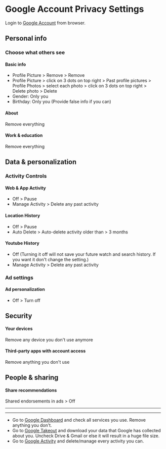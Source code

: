 # Google Account Privacy Settings

Login to [Google Account](https://myaccount.google.com) from browser.



## Personal info

### Choose what others see

#### Basic info
- Profile Picture > Remove > Remove
- Profile Picture > click on 3 dots on top right > Past profile pictures > Profile Photos > select each photo > click on 3 dots on top right > Delete photo > Delete
- Gender: Only you
- Birthday: Only you (Provide false info if you can)

#### About
Remove everything

#### Work & education
Remove everything



## Data & personalization


### Activity Controls

#### Web & App Activity
- Off > Pause
- Manage Activity > Delete any past activity

#### Location History
- Off > Pause
- Auto Delete > Auto-delete activity older than > 3 months

#### Youtube History
- Off (Turning it off will not save your future watch and search history. If you want it don't change the setting.)
- Manage Activity > Delete any past activity


### Ad settings

#### Ad personalization
- Off > Turn off



## Security

#### Your devices
Remove any device you don't use anymore

#### Third-party apps with account access
Remove anything you don't use



## People & sharing

#### Share recommendations
Shared endorsements in ads > Off



---
---



- Go to [Google Dashboard](https://myaccount.google.com/dashboard) and check all services you use. Remove anything you don't.
- Go to [Google Takeout](https://takeout.google.com/?continue=https://myaccount.google.com/dashboard&hl=en) and download your data that Google has collected about you. Uncheck Drive & Gmail or else it will result in a huge file size.
- Go to [Google Activity](https://myactivity.google.com/more-activity?continue=https%3A%2F%2Fmyactivity.google.com%2Fmyactivity) and delete/manage every activity you can.
